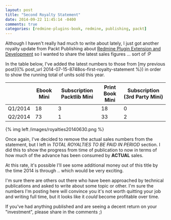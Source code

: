 ```yaml
---
layout: post
title: "Second Royalty Statement"
date: 2014-09-22 11:45:14 -0400
comments: true
categories: [redmine-plugins-book, redmine, publishing, packt]
---
```


Although I haven't really had much to write about lately, I just got another royalty update from Packt Publishing about [Redmine Plugin Extension and Development](http://www.packtpub.com/redmine-plugin-extension-and-development/book) so I wanted to share the latest sales figures ... sort of :P

In the table below, I've added the latest numbers to those from [my previous post]({% post_url 2014-07-15-8748os-first-royalty-statement %}) in order to show the running total of units sold this year.

| |Ebook Mini|Subscription Packtlib Mini|Print Book Mini|Subscription (3rd Party Mini)|
|-|----------|--------------------------|---------------|-----------------------------|
|Q1/2014|18|3|18|0|
|Q2/2014|73|1|33|2|

<!-- more -->

{% img left /images/royalties20140630.png %}

Once again, I've decided to remove the actual sales numbers from the statement, but I left in *TOTAL ROYALTIES TO BE PAID IN PERIOD* section. I did this to show the progress from time of publication to now in terms of how much of the advance has been consumed by **ACTUAL** sales.

At this rate, it's possible I'll see some additional money out of this title by the time 2014 is through .. which would be very exciting.

I'm sure there are others out there who have been approached by technical publications and asked to write about some topic or other. I'm sure the numbers I'm posting here will convince you it's not worth quitting your job and writing full time, but it looks like it *could* become profitable over time.

If you've had anything published and are seeing a decent return on your "investment", please share in the comments ;)
